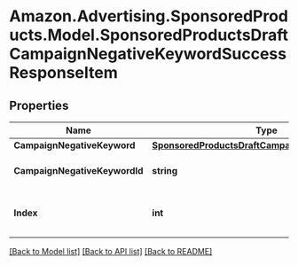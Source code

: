# Amazon.Advertising.SponsoredProducts.Model.SponsoredProductsDraftCampaignNegativeKeywordSuccessResponseItem

## Properties

Name | Type | Description | Notes
------------ | ------------- | ------------- | -------------
**CampaignNegativeKeyword** | [**SponsoredProductsDraftCampaignNegativeKeyword**](SponsoredProductsDraftCampaignNegativeKeyword.md) |  | [optional] 
**CampaignNegativeKeywordId** | **string** | the negativeKeyword ID | [optional] 
**Index** | **int** | the index of the draft in the array from the request body | 

[[Back to Model list]](../README.md#documentation-for-models) [[Back to API list]](../README.md#documentation-for-api-endpoints) [[Back to README]](../README.md)

